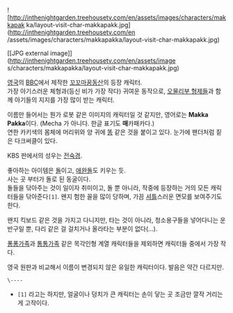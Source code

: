 ![http://inthenightgarden.treehousetv.com/en/assets/images/characters/makkapak
ka/layout-visit-char-makkapakk.jpg](http://inthenightgarden.treehousetv.com/en
/assets/images/characters/makkapakka/layout-visit-char-makkapakk.jpg)

[[JPG external image]](http://inthenightgarden.treehousetv.com/en/assets/image
s/characters/makkapakka/layout-visit-char-makkapakk.jpg)

[영국](%EC%98%81%EA%B5%AD.md)의 [BBC](BBC.md)에서 제작한 [꼬꼬마꿈동산](%EA%BC%AC%EA%BC%AC%EB%A7%88%20%EA%BF%88%EB%8F%99%EC%82%B0.md)의 등장 캐릭터.  
가장 아기스러운 체형과(등신 비가 가장 작다) 귀여운 동작으로, [오물리부 형제들](%EC%98%A4%EB%AC%BC%EB%A6%AC%EB%B6%80%20%ED%98%95%EC%A0%9C%EB%93%A4.md)과 함께 아기들의 지지를 가장 많이 받는 캐릭터.

이름만 들어서는 뭔가 로봇 같은 이미지의 캐릭터일 것 같지만, 영어로는 **Makka Pakka**이다. (Mecha 가 아니다. 한글
표기도 **매**카패카다.)  
연한 카키색의 몸체에 머리위와 양 귀에 [똥](%EB%98%A5.md) 같은 것을 붙이고 있다. 눈가에 팬더처럼 짙은 다크써클이 있다.

KBS 판에서의 성우는 [전숙경](%EC%A0%84%EC%88%99%EA%B2%BD.md).

좋아하는 아이템은 [돌](%EB%8F%8C.md)이고, [애완돌](%EC%95%A0%EC%99%84%EB%8F%8C.md)도
키우는 듯.  
사는 곳 부터가 돌로 된 동굴이다.  
돌들을 닦아주는 것이 일이자 취미이고, 돌 뿐 아니라, 작중에 등장하는 거의 모든 캐릭터들을 닦아준다`[1]`. 왠지 험한 꼴을 많이
당하며, 가끔 [셔틀](%EC%85%94%ED%8B%80.md)스러운 면모를 보여주기도 한다.

왠지 킥보드 같은 것을 가지고 다니지만, 타는 것이 아니라, 청소용구들을 넣어다니는 운반구일 뿐, 다리 같은 걸 걸치거나 올라타는 부분이
없다(…).

[퐁퐁가족](%ED%90%81%ED%90%81%EA%B0%80%EC%A1%B1.md)과
[통통가족](%ED%86%B5%ED%86%B5%EA%B0%80%EC%A1%B1.md) 같은 목각인형 계열 캐릭터들을 제외하면 캐릭터들
중에서 가장 작다.

영국 원판과 비교해서 이름이 변경되지 않은 유일한 캐릭터이다. 발음은 약간 다르지만.

`\----`

  * `[1]` 라고는 하지만, 얼굴이나 덩치가 큰 캐릭터는 손이 닿는 곳 조금만 깔작 거리는게 고작이다.

